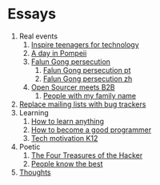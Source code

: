 # Essays

1.  Real events
    1.  [Inspire teenagers for technology](inspire-teenagers-for-technology.md)
    1.  [A day in Pompeii](day-in-pompeii.md)
    1.  [Falun Gong persecution](falun-gong-persecution.md)
        1.  [Falun Gong persecution pt](falun-gong-persecution-pt.md)
        1.  [Falun Gong persecution zh](falun-gong-persecution-zh.md)
    1.  [Open Sourcer meets B2B](open-sourcer-meets-b2b.md)
        1.  [People with my family name](people-with-my-family-name.md)
1.  [Replace mailing lists with bug trackers](replace-mailing-lists-with-bug-trackers.md)
1.  Learning
    1.  [How to learn anything](how-to-learn-anything.md)
    1.  [How to become a good programmer](how-to-become-a-good-programmer.md)
    1.  [Tech motivation K12](tech-motivation-k12.md)
1.  Poetic
    1.  [The Four Treasures of the Hacker](four-treasures-of-the-hacker.md)
    1.  [People know the best](people-know-the-best.md)
1.  [Thoughts](thoughts.md)
